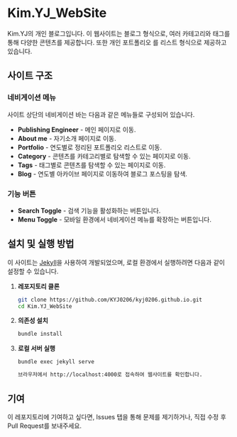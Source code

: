 # Kim.YJ_WebSite

Kim.YJ의 개인 블로그입니다. 이 웹사이트는 블로그 형식으로, 여러 카테고리와 태그를 통해 다양한 콘텐츠를 제공합니다.
또한 개인 포트폴리오 를 리스트 형식으로 제공하고 있습니다.

## 사이트 구조

### 네비게이션 메뉴
사이트 상단의 네비게이션 바는 다음과 같은 메뉴들로 구성되어 있습니다.

- **Publishing Engineer** - 메인 페이지로 이동.
- **About me** - 자기소개 페이지로 이동.
- **Portfolio** - 연도별로 정리된 포트폴리오 리스트로 이동.
- **Category** - 콘텐츠를 카테고리별로 탐색할 수 있는 페이지로 이동.
- **Tags** - 태그별로 콘텐츠를 탐색할 수 있는 페이지로 이동.
- **Blog** - 연도별 아카이브 페이지로 이동하여 블로그 포스팅을 탐색.

### 기능 버튼
- **Search Toggle** - 검색 기능을 활성화하는 버튼입니다.
- **Menu Toggle** - 모바일 환경에서 네비게이션 메뉴를 확장하는 버튼입니다.

## 설치 및 실행 방법

이 사이트는 [Jekyll](https://jekyllrb.com/)을 사용하여 개발되었으며, 로컬 환경에서 실행하려면 다음과 같이 설정할 수 있습니다.

1. **레포지토리 클론**
   ```bash
   git clone https://github.com/KYJ0206/kyj0206.github.io.git
   cd Kim.YJ_WebSite

2. **의존성 설치**
   ```bash
   bundle install

3. **로컬 서버 실행**
   ```bash
   bundle exec jekyll serve

   브라우저에서 http://localhost:4000로 접속하여 웹사이트를 확인합니다.


## 기여

이 레포지토리에 기여하고 싶다면, Issues 탭을 통해 문제를 제기하거나, 직접 수정 후 Pull Request를 보내주세요.
